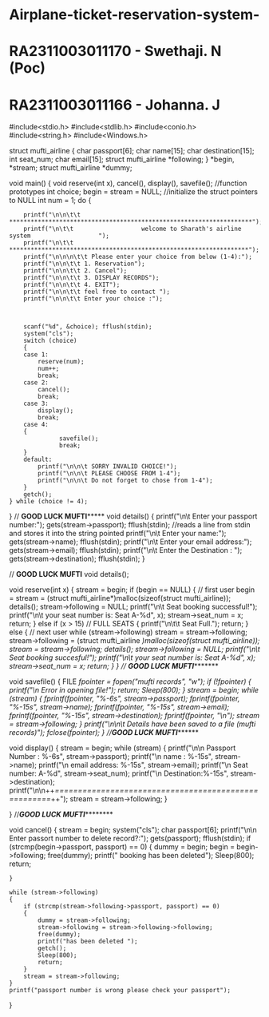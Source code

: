 # Airplane-ticket-reservation-system-
# RA2311003011170 - Swethaji. N (Poc)
# RA2311003011166 - Johanna. J


#include<stdio.h>
#include<stdlib.h>
#include<conio.h>
#include<string.h>
#include<Windows.h>


struct mufti_airline
{
	char passport[6];
	char name[15];
    char destination[15];
	int seat_num;
	char email[15];
	struct mufti_airline *following;
}
*begin, *stream;
struct mufti_airline *dummy;


void main()
{
	void reserve(int x), cancel(), display(), savefile();  //function prototypes
	int choice;
	begin = stream = NULL;  //initialize the struct pointers to NULL 
	int num = 1;
	do
	{
		
		printf("\n\n\t\t ********************************************************************");
		printf("\n\t\t                   welcome to Sharath's airline system                   ");
		printf("\n\t\t   *******************************************************************");
		printf("\n\n\n\t\t Please enter your choice from below (1-4):");
		printf("\n\n\t\t 1. Reservation");
		printf("\n\n\t\t 2. Cancel");
		printf("\n\n\t\t 3. DISPLAY RECORDS");
		printf("\n\n\t\t 4. EXIT");
		printf("\n\n\t\t feel free to contact ");
		printf("\n\n\t\t Enter your choice :");



		scanf("%d", &choice); fflush(stdin);
		system("cls");
		switch (choice)
		{
		case 1:
			reserve(num);
			num++;
			break;
		case 2:
			cancel();
			break;
		case 3:
			display();
			break;
		case 4:
		{
				  savefile();
				  break;
		}
		default:
			printf("\n\n\t SORRY INVALID CHOICE!");
			printf("\n\n\t PLEASE CHOOSE FROM 1-4");
			printf("\n\n\t Do not forget to chose from 1-4");
		}
		getch();
	} while (choice != 4);
}
// ************************GOOD LUCK MUFTI*****************************
void details()
{
	printf("\n\t Enter your passport number:");
	gets(stream->passport); fflush(stdin);   //reads a line from stdin and stores it into the string pointed
	printf("\n\t Enter your  name:");
	gets(stream->name); fflush(stdin);
	printf("\n\t Enter your email address:");
	gets(stream->email); fflush(stdin);
    printf("\n\t Enter the Destination : ");
    gets(stream->destination); fflush(stdin);
}


// ************************************GOOD LUCK MUFTI************************************
void details();

void reserve(int x)
{
	stream = begin;
	if (begin == NULL)
	{
		// first user
		begin = stream = (struct mufti_airline*)malloc(sizeof(struct mufti_airline));
		details();
		stream->following = NULL;
		printf("\n\t Seat booking successful!");
		printf("\n\t your seat number is: Seat A-%d", x);
		stream->seat_num = x;
		return;
	}
	else if (x > 15) // FULL SEATS
	{
		printf("\n\t\t Seat Full.");
		return;
	}
	else
	{
		// next user
		while (stream->following)
			stream = stream->following;
		stream->following = (struct mufti_airline *)malloc(sizeof(struct mufti_airline));
		stream = stream->following;
		details();
		stream->following = NULL;
		printf("\n\t Seat booking succesful!");
		printf("\n\t your seat number is: Seat A-%d", x);
		stream->seat_num = x;
		return;
	}
} 
// ************************GOOD LUCK MUFTI********************************


void savefile()
{
	FILE *fpointer = fopen("mufti records", "w");
	if (!fpointer)
	{
		printf("\n Error in opening file!");
		return;
		Sleep(800);
	}
	stream = begin;
	while (stream)
	{
		fprintf(fpointer, "%-6s", stream->passport);
		fprintf(fpointer, "%-15s", stream->name);
		fprintf(fpointer, "%-15s", stream->email);
        fprintf(fpointer, "%-15s", stream->destination);
        fprintf(fpointer, "\n");
		stream = stream->following;
	}
	printf("\n\n\t Details have been saved to a file (mufti records)");
	fclose(fpointer);
}
//********************************GOOD LUCK MUFTI***************************************

void display()
{
	stream = begin;
	while (stream)
	{
		printf("\n\n Passport Number : %-6s", stream->passport);
		printf("\n         name : %-15s", stream->name);
		printf("\n      email address: %-15s", stream->email);
		printf("\n      Seat number: A-%d", stream->seat_num);
        printf("\n     Destination:%-15s", stream->destination);
		printf("\n\n++*=====================================================*++");
		stream = stream->following;
	}

}
//*****************************GOOD LUCK MUFTI*************************************

void cancel()
{
	stream = begin;
	system("cls");
	char passport[6];
	printf("\n\n Enter passort number to delete record?:");
	gets(passport); fflush(stdin);
	if (strcmp(begin->passport, passport) == 0)
	{
		dummy = begin;
		begin = begin->following;
		free(dummy);
		printf(" booking has been deleted");
		Sleep(800);
		return;

	}

	while (stream->following)
	{
		if (strcmp(stream->following->passport, passport) == 0)
		{
			dummy = stream->following;
			stream->following = stream->following->following;
			free(dummy);
			printf("has been deleted ");
			getch();
			Sleep(800);
			return;
		}
		stream = stream->following;
	}
	printf("passport number is wrong please check your passport");

}
